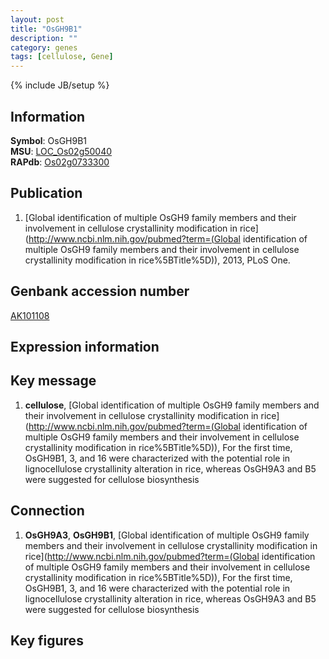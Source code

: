```yaml
---
layout: post
title: "OsGH9B1"
description: ""
category: genes
tags: [cellulose, Gene]
---
```

{% include JB/setup %}

## Information
__Symbol__: OsGH9B1  
__MSU__: [LOC_Os02g50040](http://rice.plantbiology.msu.edu/cgi-bin/ORF_infopage.cgi?orf=LOC_Os02g50040)  
__RAPdb__: [Os02g0733300](http://rapdb.dna.affrc.go.jp/viewer/gbrowse_details/irgsp1?name=Os02g0733300)  

## Publication
1. [Global identification of multiple OsGH9 family members and their involvement in cellulose crystallinity modification in rice](http://www.ncbi.nlm.nih.gov/pubmed?term=(Global identification of multiple OsGH9 family members and their involvement in cellulose crystallinity modification in rice%5BTitle%5D)), 2013, PLoS One.

## Genbank accession number
[AK101108](http://www.ncbi.nlm.nih.gov/nuccore/AK101108)

## Expression information

## Key message
1. __cellulose__, [Global identification of multiple OsGH9 family members and their involvement in cellulose crystallinity modification in rice](http://www.ncbi.nlm.nih.gov/pubmed?term=(Global identification of multiple OsGH9 family members and their involvement in cellulose crystallinity modification in rice%5BTitle%5D)),  For the first time, OsGH9B1, 3, and 16 were characterized with the potential role in lignocellulose crystallinity alteration in rice, whereas OsGH9A3 and B5 were suggested for cellulose biosynthesis

## Connection
1. __OsGH9A3__, __OsGH9B1__, [Global identification of multiple OsGH9 family members and their involvement in cellulose crystallinity modification in rice](http://www.ncbi.nlm.nih.gov/pubmed?term=(Global identification of multiple OsGH9 family members and their involvement in cellulose crystallinity modification in rice%5BTitle%5D)),  For the first time, OsGH9B1, 3, and 16 were characterized with the potential role in lignocellulose crystallinity alteration in rice, whereas OsGH9A3 and B5 were suggested for cellulose biosynthesis

## Key figures


